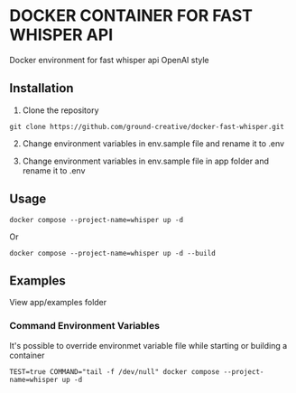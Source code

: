 # DOCKER CONTAINER FOR FAST WHISPER API

Docker environment for fast whisper api OpenAI style

## Installation

1. Clone the repository

```
git clone https://github.com/ground-creative/docker-fast-whisper.git
```

2. Change environment variables in env.sample file and rename it to .env

3. Change environment variables in env.sample file in app folder and rename it to .env

## Usage

```
docker compose --project-name=whisper up -d
```

Or

```
docker compose --project-name=whisper up -d --build
```

## Examples

View app/examples folder

### Command Environment Variables

It's possible to override environmet variable file while starting or building a container

```
TEST=true COMMAND="tail -f /dev/null" docker compose --project-name=whisper up -d
```

